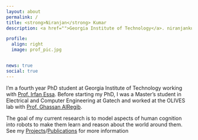 ```yaml
---
layout: about
permalink: /
title: <strong>Niranjan</strong> Kumar
description: <a href="">Georgia Institute of Technology</a>. niranjankumar@gatech.edu

profile:
  align: right
  image: prof_pic.jpg


news: true
social: true
---
```

I’m a fourth year PhD student at Georgia Institute of Technology working with [Prof. Irfan Essa](http://www.irfanessa.gatech.edu/). Before starting my PhD, I was a Master’s student in Electrical and Computer Engineering at Gatech and worked at the OLIVES lab with [Prof. Ghassan AlRegib](https://ghassanalregib.info/).

The goal of my current research is to model aspects of human cognition into robots to make them learn and reason about the world around them. See my [Projects](/projects/)/[Publications](/publications/) for more information


